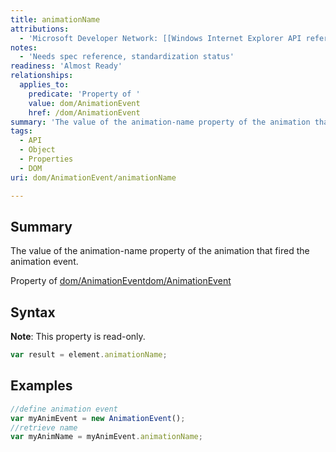 ```yaml
---
title: animationName
attributions:
  - 'Microsoft Developer Network: [[Windows Internet Explorer API reference](http://msdn.microsoft.com/en-us/library/ie/hh828809%28v=vs.85%29.aspx) Article]'
notes:
  - 'Needs spec reference, standardization status'
readiness: 'Almost Ready'
relationships:
  applies_to:
    predicate: 'Property of '
    value: dom/AnimationEvent
    href: /dom/AnimationEvent
summary: 'The value of the animation-name property of the animation that fired the animation event.'
tags:
  - API
  - Object
  - Properties
  - DOM
uri: dom/AnimationEvent/animationName

---
```

## <span>Summary</span>

The value of the animation-name property of the animation that fired the animation event.

Property of [dom/AnimationEvent](/dom/AnimationEvent)[dom/AnimationEvent](/dom/AnimationEvent)

## <span>Syntax</span>

**Note**: This property is read-only.

``` js
var result = element.animationName;
```

## <span>Examples</span>

``` js
//define animation event
var myAnimEvent = new AnimationEvent();
//retrieve name
var myAnimName = myAnimEvent.animationName;
```

